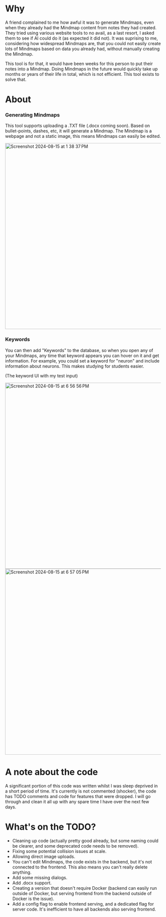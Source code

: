 # Why
A friend complained to me how awful it was to generate Mindmaps, even when they already had the Mindmap content from notes they had created. They tried using various website tools to no avail, as a last resort, I asked them to see if AI could do it (as expected it did not). It was suprising to me, considering how widespread Mindmaps are, that you could not easily create lots of Mindmaps based on data you already had, without manually creating the Mindmap.

This tool is for that, it would have been weeks for this person to put their notes into a Mindmap. Doing Mindmaps in the future would quickly take up months or years of their life in total, which is not efficient. This tool exists to solve that.

# About
### Generating Mindmaps
This tool supports uploading a .TXT file (.docx coming soon). Based on bullet-points, dashes, etc, it will generate a Mindmap. The Mindmap is a webpage and not a static image, this means Mindmaps can easily be edited.

<img width="600" alt="Screenshot 2024-08-15 at 1 38 37 PM" src="https://github.com/user-attachments/assets/25d35a6e-bd46-4dd2-af69-bdf68e7b520f">

### Keywords
You can then add "Keywords" to the database, so when you open any of your Mindmaps, any time that keyword appears you can hover on it and get information. For example, you could set a keyword for "neuron" and include information about neurons. This makes studying for students easier.

(The keyword UI with my test input)

<img width="600" alt="Screenshot 2024-08-15 at 6 56 56 PM" src="https://github.com/user-attachments/assets/0f76c8a5-8aab-44a0-b6ba-e733e984357a">
<img width="600" alt="Screenshot 2024-08-15 at 6 57 05 PM" src="https://github.com/user-attachments/assets/854b8501-077d-4dc9-9852-7627734b97ba">


# A note about the code
A significant portion of this code was written whilst I was sleep deprived in a short period of time. It's currently is not commented (shocker), the code has TODO comments and code for features that were dropped. I will go through and clean it all up with any spare time I have over the next few days.

# What's on the TODO?
- Cleaning up code (actually pretty good already, but some naming could be clearer, and some deprecated code needs to be removed).
- Fixing some potential collision issues at scale.
- Allowing direct image uploads.
- You can't edit Mindmaps, the code exists in the backend, but it's not connected to the frontend. This also means you can't really delete anything.
- Add some missing dialogs.
- Add .docx support.
- Creating a version that doesn't require Docker (backend can easily run outside of Docker, but serving frontend from the backend outside of Docker is the issue).
- Add a config flag to enable frontend serving, and a dedicated flag for server code. It's inefficient to have all backends also serving frontend.
